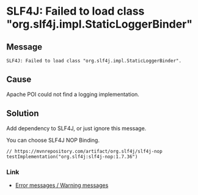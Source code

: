 # SLF4J: Failed to load class "org.slf4j.impl.StaticLoggerBinder"

## Message

`SLF4J: Failed to load class "org.slf4j.impl.StaticLoggerBinder".`

## Cause

Apache POI could not find a logging implementation.

## Solution

Add dependency to SLF4J, or just ignore this message.

You can choose SLF4J NOP Binding.

```
// https://mvnrepository.com/artifact/org.slf4j/slf4j-nop
testImplementation("org.slf4j:slf4j-nop:1.7.36")
```

### Link

- [Error messages / Warning messages](../error_warning_messages.md)

